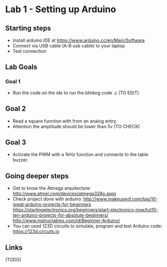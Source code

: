 # Lab 1 - Setting up Arduino


## Starting steps

* Install arduino IDE at  https://www.arduino.cc/en/Main/Software
* Connect via USB cable (A-B usb cable) to your laptop
* Test connection


## Lab Goals

### Goal 1
* Run the code on the ide to run the blinkng code .c (TO EDIT)

## Goal 2

* Read a square function with  from an analog entry. 
* Attention the amplitude should be lower than 5v (TO CHECK)

## Goal 3
* Activate the PWM with a 1kHz function and connecto to the table buzzer.


## Going deeper steps
* Get to know the Atmega arquitecture: http://www.atmel.com/devices/atmega328p.aspx
* Check project done with arduino: 
http://www.makeuseof.com/tag/10-great-arduino-projects-for-beginners
https://startingelectronics.org/beginners/start-electronics-now/tut10-ten-arduino-projects-for-absolute-beginners/
http://www.instructables.com/id/Beginner-Arduino/
* You can used 123D circuits to simulate, program and test Arduino code: https://123d.circuits.io



## Links

(TODO)




